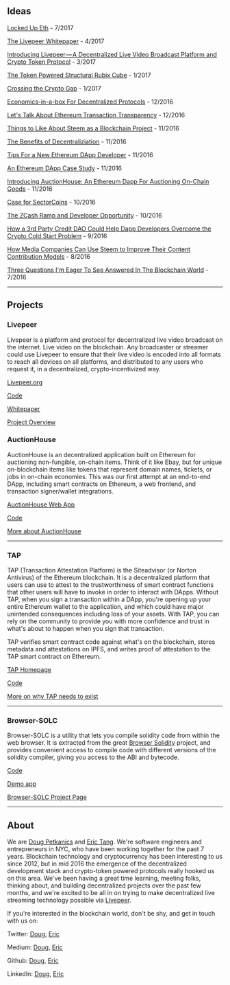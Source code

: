 ## Ideas

[Locked Up Eth](https://medium.com/@petkanics/locked-up-eth-d0ebc2464e14) - 7/2017

[The Livepeer Whitepaper](https://github.com/livepeer/wiki/blob/master/WHITEPAPER.md) - 4/2017

[Introducing Livepeer — A Decentralized Live Video Broadcast Platform and Crypto Token Protocol](https://medium.com/@petkanics/introducing-livepeer-a-decentralized-live-video-broadcast-platform-and-crypto-token-protocol-7eb4b1de47ed#.9o8psj7cd) - 3/2017

[The Token Powered Structural Rubix Cube](https://medium.com/@petkanics/the-token-powered-structural-rubix-cube-7f3ec42315e6#.a4tsvuycx) - 1/2017

[Crossing the Crypto Gap](https://medium.com/@petkanics/crossing-the-crypto-gap-40aaa17ae730#.g2f7m5ooi) - 1/2017

[Economics-in-a-box For Decentralized Protocols](https://medium.com/@petkanics/economics-in-a-box-for-decentralized-protocols-56fb6d52a464) - 12/2016

[Let's Talk About Ethereum Transaction Transparency](https://medium.com/@petkanics/lets-talk-about-ethereum-transaction-transparency-a5a0d38ec1b5) - 12/2016

[Things to Like About Steem as a Blockchain Project](https://medium.com/@petkanics/things-to-like-about-steem-as-a-blockchain-project-3b670a135de2) - 11/2016

[The Benefits of Decentraliziation](https://medium.com/@petkanics/the-benefits-of-decentralization-88a0b5d0fd39) - 11/2016

[Tips For a New Ethereum DApp Developer](https://medium.com/@petkanics/tips-for-a-new-ethereum-dapp-developer-bb451bde8625) - 11/2016

[An Ethereum DApp Case Study](https://medium.com/@ericxtang/an-ethereum-dapp-case-study-f4dd7c1cbe7a#.odheea7jn) - 11/2016

[Introducing AuctionHouse: An Ethereum Dapp For Auctioning On-Chain Goods](https://medium.com/@petkanics/introducing-auctionhouse-an-ethereum-dapp-for-auctioning-on-chain-goods-c91244bde469) - 11/2016

[Case for SectorCoins](https://medium.com/@ericxtang/case-for-sectorcoins-b70a7c820c2d#.u2tyn0kk2) - 10/2016

[The ZCash Ramp and Developer Opportunity](https://medium.com/@petkanics/the-zcash-ramp-and-developer-opportunity-1ce5c1ede022) - 10/2016

[How a 3rd Party Credit DAO Could Help Dapp Developers Overcome the Crypto Cold Start Problem](https://steemit.com/crypto/@dob/how-a-3rd-party-credit-dao-could-help-dapp-developers-overcome-the-crypto-cold-start-problem) - 9/2016

[How Media Companies Can Use Steem to Improve Their Content Contribution Models](https://steemit.com/steem/@dob/how-media-companies-can-use-steem-to-improve-their-content-contribution-models) - 8/2016

[Three Questions I'm Eager To See Answered In The Blockchain World](https://steemit.com/introduceyourself/@dob/hello-steemit-three-questions-i-m-eager-to-see-answered-in-the-blockchain-world) - 7/2016

---

## Projects

### Livepeer

Livepeer is a platform and protocol for decentralized live video broadcast on the internet. Live video on the blockchain. Any broadcaster or streamer could use Livepeer to ensure that their live video is encoded into all formats to reach all devices on all platforms, and distributed to any users who request it, in a decentralized, crypto-incentivized way.

[Livepeer.org](https://livepeer.org)

[Code](https://github.com/livepeer)

[Whitepaper](https://github.com/livepeer/wiki/blob/master/WHITEPAPER.md)

[Project Overview](https://github.com/livepeer/wiki/wiki/Project-Overview)

### AuctionHouse

AuctionHouse is an decentralized application built on Ethereum for auctioning non-fungible, on-chain items. Think of it like Ebay, but for unique on-blockchain items like tokens that represent domain names, tickets, or jobs in on-chain economies. This was our first attempt at an end-to-end DApp, including smart contracts on Ethereum, a web frontend, and transaction signer/wallet integrations.

[AuctionHouse Web App](http://auctionhouse.dappbench.com)

[Code](http://github.com/dob/auctionhouse)

[More about AuctionHouse](https://medium.com/@petkanics/introducing-auctionhouse-an-ethereum-dapp-for-auctioning-on-chain-goods-c91244bde469#.jvaeggujz)

---

### TAP

TAP (Transaction Attestation Platform) is the Siteadvisor (or Norton Antivirus) of the Ethereum blockchain. It is a decentralized platform that users can use to attest to the trustworthiness of smart contract functions that other users will have to invoke in order to interact with DApps. Without TAP, when you sign a transaction within a DApp, you're opening up your entire Ethereum wallet to the application, and which could have major unintended consequences including loss of your assets. With TAP, you can rely on the community to provide you with more confidence and trust in what's about to happen when you sign that transaction. 

TAP verifies smart contract code against what's on the blockchain, stores metadata and attestations on IPFS, and writes proof of attestation to the TAP smart contract on Ethereum. 

[TAP Homepage](http://tap.dappbench.com)

[Code](http://github.com/dob/tap)

[More on why TAP needs to exist](https://medium.com/@petkanics/lets-talk-about-ethereum-transaction-transparency-a5a0d38ec1b5#.qql6qexjy)

---

### Browser-SOLC

Browser-SOLC is a utility that lets you compile solidity code from within the web browser. It is extracted from the great [Browser Solidity](https://github.com/ethereum/browser-solidity) project, and provides convenient access to compile code with different versions of the solidity compiler, giving you access to the ABI and bytecode.

[Code](https://github.com/ericxtang/browser-solc)

[Demo app](https://s3.amazonaws.com/browser-solc.dappbench.com/index.html)

[Browser-SOLC Project Page](https://ericxtang.github.io/browser-solc/)

---

## About

We are [Doug Petkanics](http://twitter.com/petkanics) and [Eric Tang](http://twitter.com/ericxtang). We're software engineers and entrepreneurs in NYC, who have been working together for the past 7 years. Blockchain technology and cryptocurrency has been interesting to us since 2012, but in mid 2016 the emergence of the decentralized development stack and crypto-token powered protocols really hooked us on this area. We've been having a great time learning, meeting folks, thinking about, and building decentralized projects over the past few months, and we're excited to be all in on trying to make decentralized live streaming technology possible via [Livepeer](https://livepeer.org).

If you're interested in the blockchain world, don't be shy, and get in touch with us on:

Twitter: [Doug](http://twitter.com/petkanics), [Eric](http://twitter.com/ericxtang)

Medium: [Doug](http://medium.com/@petkanics), [Eric](http://medium.com/@ericxtang)

Github: [Doug](http://github.com/dob), [Eric](http://github.com/ericxtang)

LinkedIn: [Doug](https://www.linkedin.com/in/dougpetkanics), [Eric](https://www.linkedin.com/in/ericxtang)



